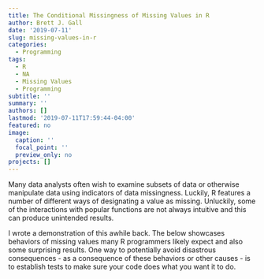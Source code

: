 ```yaml
---
title: The Conditional Missingness of Missing Values in R
author: Brett J. Gall
date: '2019-07-11'
slug: missing-values-in-r
categories:
  - Programming
tags:
  - R
  - NA
  - Missing Values
  - Programming
subtitle: ''
summary: ''
authors: []
lastmod: '2019-07-11T17:59:44-04:00'
featured: no
image:
  caption: ''
  focal_point: ''
  preview_only: no
projects: []
---
```


Many data analysts often wish to examine subsets of data or otherwise manipulate data using indicators of data missingness. Luckily, R features a number of different ways of designating a value as missing. Unluckily, some of the interactions with popular functions are not always intuitive and this can produce unintended results.

I wrote a demonstration of this awhile back. The below showcases behaviors of missing values many R programmers likely expect and also some surprising results. One way to potentially avoid disastrous consequences - as a consequence of these behaviors or other causes - is to establish tests to make sure your code does what you want it to do.

<script src="https://gist.github.com/bgall/1de4e8e741491ed478554b3c5259f8d7.js"></script>
